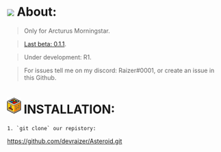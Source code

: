 # <img src="https://habborator.org/archive/icons/medium/go_arrow.gif"> About:

> Only for Arcturus Morningstar.

> [Last beta: 0.1.1](#).

> Under development: R1.

> For issues tell me on my discord: Raizer#0001, or create an issue in this Github.

# <img src="https://raw.githubusercontent.com/Wulles/eyethatseeseverything/master/pwrup_pins.gif"> INSTALLATION:
```
1. `git clone` our repistory:
   ```
   https://github.com/devraizer/Asteroid.git
   ```
```

